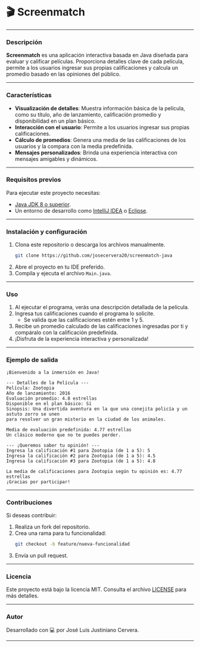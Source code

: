 # 🎬 Screenmatch

---

### Descripción
**Screenmatch** es una aplicación interactiva basada en Java diseñada para evaluar y calificar películas. Proporciona detalles clave de cada película, permite a los usuarios ingresar sus propias calificaciones y calcula un promedio basado en las opiniones del público.

---

### Características
- **Visualización de detalles**: Muestra información básica de la película, como su título, año de lanzamiento, calificación promedio y disponibilidad en un plan básico.
- **Interacción con el usuario**: Permite a los usuarios ingresar sus propias calificaciones.
- **Cálculo de promedios**: Genera una media de las calificaciones de los usuarios y la compara con la media predefinida.
- **Mensajes personalizados**: Brinda una experiencia interactiva con mensajes amigables y dinámicos.

---

### Requisitos previos
Para ejecutar este proyecto necesitas:
- [Java JDK 8 o superior](https://www.oracle.com/java/technologies/javase-downloads.html).
- Un entorno de desarrollo como [IntelliJ IDEA](https://www.jetbrains.com/idea/) o [Eclipse](https://www.eclipse.org/ide/).

---

### Instalación y configuración
1. Clona este repositorio o descarga los archivos manualmente.
    ```bash
    git clone https://github.com/josecervera20/screenmatch-java
    ```
2. Abre el proyecto en tu IDE preferido.
3. Compila y ejecuta el archivo `Main.java`.

---

### Uso
1. Al ejecutar el programa, verás una descripción detallada de la película.
2. Ingresa tus calificaciones cuando el programa lo solicite.
    - Se valida que las calificaciones estén entre 1 y 5.
3. Recibe un promedio calculado de las calificaciones ingresadas por ti y compáralo con la calificación predefinida.
4. ¡Disfruta de la experiencia interactiva y personalizada!

---

### Ejemplo de salida
```plaintext
¡Bienvenido a la inmersión en Java!

--- Detalles de la Película ---
Película: Zootopia
Año de lanzamiento: 2016
Evaluación promedio: 4.8 estrellas
Disponible en el plan básico: Sí
Sinopsis: Una divertida aventura en la que una conejita policía y un astuto zorro se unen
para resolver un gran misterio en la ciudad de los animales.

Media de evaluación predefinida: 4.77 estrellas
Un clásico moderno que no te puedes perder.

--- ¡Queremos saber tu opinión! ---
Ingresa la calificación #1 para Zootopia (de 1 a 5): 5
Ingresa la calificación #2 para Zootopia (de 1 a 5): 4.5
Ingresa la calificación #3 para Zootopia (de 1 a 5): 4.8

La media de calificaciones para Zootopia según tu opinión es: 4.77 estrellas
¡Gracias por participar!
```

---

### Contribuciones
Si deseas contribuir:
1. Realiza un fork del repositorio.
2. Crea una rama para tu funcionalidad:
    ```bash
    git checkout -b feature/nueva-funcionalidad
    ```
3. Envía un pull request.

---

### Licencia
Este proyecto está bajo la licencia MIT. Consulta el archivo [LICENSE](LICENSE) para más detalles.

---

### Autor
Desarrollado con 💻 por José Luis Justiniano Cervera.

---